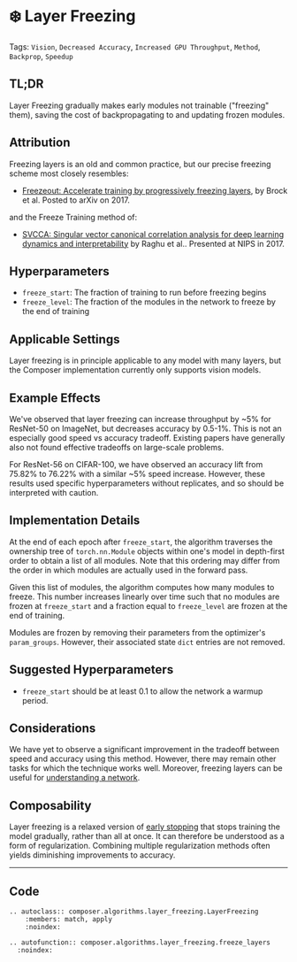 # ❄️ Layer Freezing

Tags: `Vision`, `Decreased Accuracy`, `Increased GPU Throughput`, `Method`, `Backprop`, `Speedup`

## TL;DR

Layer Freezing gradually makes early modules not trainable ("freezing" them), saving the cost of backpropagating to and updating frozen modules.

## Attribution

Freezing layers is an old and common practice, but our precise freezing scheme most closely resembles:

- [Freezeout: Accelerate training by progressively freezing layers](https://arxiv.org/abs/1706.04983), by Brock et al. Posted to arXiv on 2017.

and the Freeze Training method of:

- [SVCCA: Singular vector canonical correlation analysis for deep learning dynamics and interpretability](https://arxiv.org/abs/1706.05806) by Raghu et al.. Presented at NIPS in 2017.

## Hyperparameters

- `freeze_start`: The fraction of training to run before freezing begins
- `freeze_level`: The fraction of the modules in the network to freeze by the end of training

## Applicable Settings

Layer freezing is in principle applicable to any model with many layers, but the Composer implementation currently only supports vision models.

## Example Effects

We've observed that layer freezing can increase throughput by ~5% for ResNet-50 on ImageNet, but decreases accuracy by 0.5-1%. This is not an especially good speed vs accuracy tradeoff. Existing papers have generally also not found effective tradeoffs on large-scale problems.

For ResNet-56 on CIFAR-100, we have observed an accuracy lift from 75.82% to 76.22% with a similar ~5% speed increase. However, these results used specific hyperparameters without replicates, and so should be interpreted with caution.

## Implementation Details

At the end of each epoch after `freeze_start`, the algorithm traverses the ownership tree of `torch.nn.Module` objects within one's model in depth-first order to obtain a list of all modules. Note that this ordering may differ from the order in which modules are actually used in the forward pass.

Given this list of modules, the algorithm computes how many modules to freeze. This number increases linearly over time such that no modules are frozen at `freeze_start` and a fraction equal to `freeze_level` are frozen at the end of training.

Modules are frozen by removing their parameters from the optimizer's `param_groups`. However, their associated state `dict` entries are not removed.

## Suggested Hyperparameters

- `freeze_start` should be at least 0.1 to allow the network a warmup period.

## Considerations

We have yet to observe a significant improvement in the tradeoff between speed and accuracy using this method. However, there may remain other tasks for which the technique works well. Moreover, freezing layers can be useful for [understanding a network](https://arxiv.org/abs/1706.05806).

## Composability

Layer freezing is a relaxed version of [early stopping](https://en.wikipedia.org/wiki/Early_stopping) that stops training the model gradually, rather than all at once. It can therefore be understood as a form of regularization. Combining multiple regularization methods often yields diminishing improvements to accuracy.

---

## Code

```{eval-rst}
.. autoclass:: composer.algorithms.layer_freezing.LayerFreezing
    :members: match, apply
    :noindex:

.. autofunction:: composer.algorithms.layer_freezing.freeze_layers
  :noindex:
```